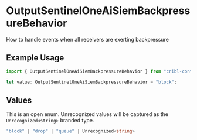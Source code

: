 # OutputSentinelOneAiSiemBackpressureBehavior

How to handle events when all receivers are exerting backpressure

## Example Usage

```typescript
import { OutputSentinelOneAiSiemBackpressureBehavior } from "cribl-control-plane/models/operations";

let value: OutputSentinelOneAiSiemBackpressureBehavior = "block";
```

## Values

This is an open enum. Unrecognized values will be captured as the `Unrecognized<string>` branded type.

```typescript
"block" | "drop" | "queue" | Unrecognized<string>
```